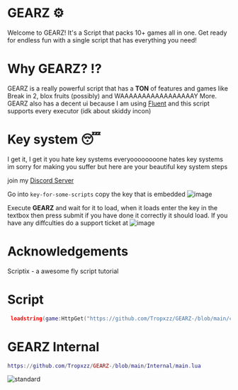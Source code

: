 # GEARZ ⚙️
Welcome to GEARZ! It's a Script that packs 10+ games all in one. Get ready for endless fun with a single script that has everything you need!

# Why GEARZ? ⁉
GEARZ is a really powerful script that has a **TON** of features and games like Break in 2, blox fruits (possibly) and WAAAAAAAAAAAAAAAAAY More.
GEARZ also has a decent ui because I am using [Fluent](https://github.com/dawid-scripts/Fluent/tree/master) and this script supports every executor (idk about skiddy incon)

# Key system 😴
I get it, I get it you hate key systems everyoooooooone hates key systems im sorry for making you suffer but here are your beautiful key system steps

join my [Discord Server](https://dsc.gg/terrorr)

Go into ``key-for-some-scripts`` copy the key that is embedded ![image](https://github.com/Tropxzz/GEARZ-/assets/130433432/32e8a8ea-d86e-484a-98df-7dc52f897ec6)

Execute **GEARZ** and wait for it to load, when it loads enter the key in the textbox then press submit if you have done it correctly it should load.
If you have any diffculties do a support ticket at ![image](https://github.com/Tropxzz/GEARZ-/assets/130433432/5e2007f6-78fb-4b47-9e47-88a9336612aa)

# Acknowledgements
Scriptix - a awesome fly script tutorial

# Script

```lua
 loadstring(game:HttpGet("https://github.com/Tropxzz/GEARZ-/blob/main/checker.lua?raw=true", true))()
```

# GEARZ Internal 
```lua
https://github.com/Tropxzz/GEARZ-/blob/main/Internal/main.lua
```

![standard](https://github.com/Tropxzz/GEARZ-/assets/130433432/77a4c7ff-427a-4fd0-ad8b-586fc5277e07)

